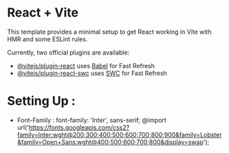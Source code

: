# React + Vite

This template provides a minimal setup to get React working in Vite with HMR and some ESLint rules.

Currently, two official plugins are available:

- [@vitejs/plugin-react](https://github.com/vitejs/vite-plugin-react/blob/main/packages/plugin-react/README.md) uses [Babel](https://babeljs.io/) for Fast Refresh
- [@vitejs/plugin-react-swc](https://github.com/vitejs/vite-plugin-react-swc) uses [SWC](https://swc.rs/) for Fast Refresh

# Setting Up :

- Font-Family : font-family: 'Inter', sans-serif;
  @import url('https://fonts.googleapis.com/css2?family=Inter:wght@200;300;400;500;600;700;800;900&family=Lobster&family=Open+Sans:wght@400;500;600;700;800&display=swap');
